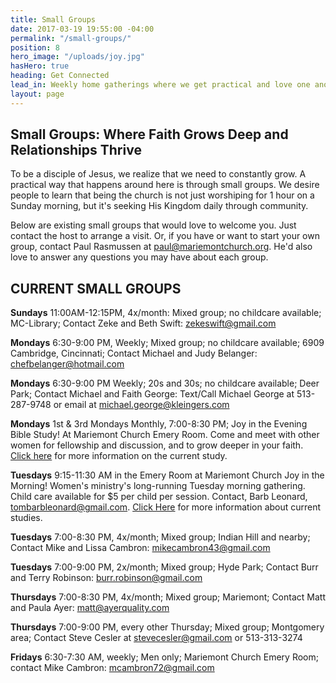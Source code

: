 ```yaml
---
title: Small Groups
date: 2017-03-19 19:55:00 -04:00
permalink: "/small-groups/"
position: 8
hero_image: "/uploads/joy.jpg"
hasHero: true
heading: Get Connected
lead_in: Weekly home gatherings where we get practical and love one another.
layout: page
---
```



## Small Groups: Where Faith Grows Deep and Relationships Thrive

To be a disciple of Jesus, we realize that we need to constantly grow. A practical way that happens around here is through small groups. We desire people to learn that being the church is not just worshiping for 1 hour on a Sunday morning, but it's seeking His Kingdom daily through community.

Below are existing small groups that would love to welcome you.  Just contact the host to arrange a visit.  Or, if you have or want to start your own group, contact Paul Rasmussen at paul@mariemontchurch.org.  He'd also love to answer any questions you may have about each group.

## CURRENT SMALL GROUPS

**Sundays**
11:00AM-12:15PM, 4x/month: Mixed group; no childcare available; MC-Library; Contact Zeke and Beth Swift: zekeswift@gmail.com

**Mondays**
6:30-9:00 PM, Weekly; Mixed group; no childcare available; 6909 Cambridge, Cincinnati; Contact Michael and Judy Belanger: chefbelanger@hotmail.com

**Mondays**
6:30-9:00 PM Weekly; 20s and 30s; no childcare available; Deer Park; Contact Michael and Faith George: Text/Call Michael George at 513-287-9748 or email at michael.george@kleingers.com

**Mondays**
1st & 3rd Mondays Monthly, 7:00-8:30 PM;
Joy in the Evening Bible Study! At Mariemont Church Emery Room. Come and meet with other women for fellowship and discussion, and to grow deeper in your faith.
[Click here](https://mariemontchurch.org/womens-ministry/) for more information on the current study. 

**Tuesdays**
9:15-11:30 AM in the Emery Room at Mariemont Church
Joy in the Morning!
Women's ministry's long-running Tuesday morning gathering. Child care available for $5 per child per session.
Contact, Barb Leonard, tombarbleonard@gmail.com.
[Click Here](https://mariemontchurch.org/womens-ministry/) for more information about current studies.

**Tuesdays**
7:00-8:30 PM, 4x/month; Mixed group; Indian Hill and nearby; Contact Mike and Lissa Cambron: mikecambron43@gmail.com

**Tuesdays**
7:00-9:00 PM, 2x/month; Mixed group; Hyde Park; Contact Burr and Terry Robinson: burr.robinson@gmail.com

**Thursdays**
7:00-8:30 PM, 4x/month; Mixed group; Mariemont; Contact Matt and Paula Ayer: matt@ayerquality.com

**Thursdays**
7:00-9:00 PM, every other Thursday; Mixed group; Montgomery area; Contact Steve Cesler at stevecesler@gmail.com or 513-313-3274

**Fridays**
6:30-7:30 AM, weekly; Men only; Mariemont Church Emery Room; contact Mike Cambron: mcambron72@gmail.com

